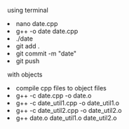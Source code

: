 <p>using terminal</p>
<li>nano date.cpp</li>
<li>g++ -o date date.cpp</li>
<li>./date</li>
<li>git add .</li>
<li>git commit -m "date"</li>
<li>git push</li>

<p>with objects</p>
<li>compile cpp files to object files</li>
<li>g++ -c date.cpp -o date.o</li>
<li>g++ -c date_util1.cpp -o date_util1.o</li>
<li>g++ -c date_util2.cpp -o date_util2.o</li>
<li>g++ date.o date_util1.o date_util2.o</li>
